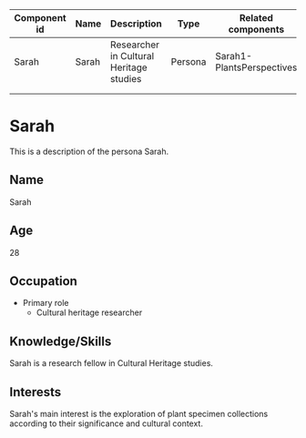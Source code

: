 
| Component id | Name | Description                                         | Type    | Related components |
|--------------|------|-----------------------------------------------------|---------|--------------------|
| Sarah         | Sarah | Researcher in Cultural Heritage studies | Persona | Sarah1-PlantsPerspectives  |
|              |      |                                                     |         |                    |
|              |      |                                                     |         |                    |
   



# Sarah

This is a description of the persona Sarah.

## Name
Sarah

## Age
28

## Occupation
- Primary role
  - Cultural heritage researcher

## Knowledge/Skills

Sarah is a research fellow in Cultural Heritage studies.

## Interests

Sarah's main interest is the exploration of plant specimen collections according to their significance and cultural context.


